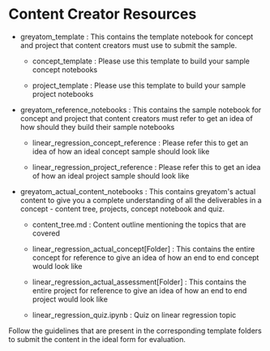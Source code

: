 # Content Creator Resources

- greyatom_template : This contains the template notebook for concept and project that content creators must use to submit the sample.

	- concept_template : Please use this template to build your sample concept notebooks

	- project_template : Please use this template to build your sample project notebooks


- greyatom_reference_notebooks : This contains the sample notebook for concept and project that content creators must refer to get an idea of how should they build their sample notebooks

	- linear_regression_concept_reference : Please refer this to get an idea of how an ideal concept sample should look like

	- linear_regression_project_reference : Please refer this to get an idea of how an ideal project sample should look like


- greyatom_actual_content_notebooks : This contains greyatom's actual content to give you a complete understanding of all the deliverables in a concept - content tree, projects, concept notebook and quiz.

	- content_tree.md : Content outline mentioning the topics that are covered

	- linear_regression_actual_concept[Folder] : This contains the entire concept for reference to give an idea of how an end to end concept would look like

	- linear_regression_actual_assessment[Folder] : This contains the entire project for reference to give an idea of how an end to end project would look like

	- linear_regression_quiz.ipynb : Quiz on linear regression topic


Follow the guidelines that are present in the corresponding template folders to submit the content in the ideal form for evaluation.
